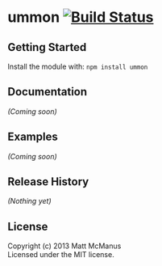 # ummon [![Build Status](https://secure.travis-ci.org/punkave/ummon.png?branch=master)](http://travis-ci.org/punkave/ummon)



## Getting Started
Install the module with: `npm install ummon`

## Documentation
_(Coming soon)_

## Examples
_(Coming soon)_

## Release History
_(Nothing yet)_

## License
Copyright (c) 2013 Matt McManus  
Licensed under the MIT license.
